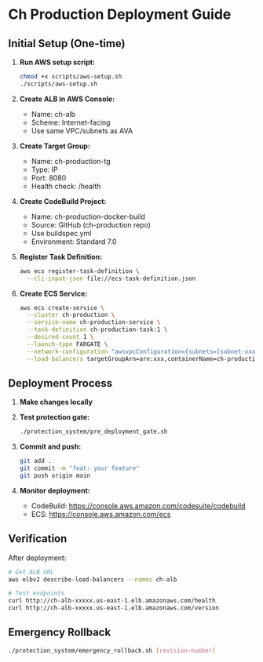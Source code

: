 # Ch Production Deployment Guide

## Initial Setup (One-time)

1. **Run AWS setup script:**
   ```bash
   chmod +x scripts/aws-setup.sh
   ./scripts/aws-setup.sh
   ```

2. **Create ALB in AWS Console:**
   - Name: ch-alb
   - Scheme: Internet-facing
   - Use same VPC/subnets as AVA

3. **Create Target Group:**
   - Name: ch-production-tg
   - Type: IP
   - Port: 8080
   - Health check: /health

4. **Create CodeBuild Project:**
   - Name: ch-production-docker-build
   - Source: GitHub (ch-production repo)
   - Use buildspec.yml
   - Environment: Standard 7.0

5. **Register Task Definition:**
   ```bash
   aws ecs register-task-definition \
     --cli-input-json file://ecs-task-definition.json
   ```

6. **Create ECS Service:**
   ```bash
   aws ecs create-service \
     --cluster ch-production \
     --service-name ch-production-service \
     --task-definition ch-production-task:1 \
     --desired-count 1 \
     --launch-type FARGATE \
     --network-configuration "awsvpcConfiguration={subnets=[subnet-xxx],securityGroups=[sg-xxx],assignPublicIp=ENABLED}" \
     --load-balancers targetGroupArn=arn:xxx,containerName=ch-production-container,containerPort=8080
   ```

## Deployment Process

1. **Make changes locally**

2. **Test protection gate:**
   ```bash
   ./protection_system/pre_deployment_gate.sh
   ```

3. **Commit and push:**
   ```bash
   git add .
   git commit -m "feat: your feature"
   git push origin main
   ```

4. **Monitor deployment:**
   - CodeBuild: https://console.aws.amazon.com/codesuite/codebuild
   - ECS: https://console.aws.amazon.com/ecs

## Verification

After deployment:
```bash
# Get ALB URL
aws elbv2 describe-load-balancers --names ch-alb

# Test endpoints
curl http://ch-alb-xxxxx.us-east-1.elb.amazonaws.com/health
curl http://ch-alb-xxxxx.us-east-1.elb.amazonaws.com/version
```

## Emergency Rollback

```bash
./protection_system/emergency_rollback.sh [revision-number]
```